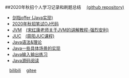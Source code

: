 ##2020年秋招个人学习记录和刷题总结&emsp; [(github repository)](https://github.com/yuan-jiajun/sword-offer-yuan)
- [剑指offer (Java实现)](src/main/java/sword-offer)
- [2020年秋招笔试OJ代码](src/main/java/interview-upup/upup/com)
- [JVM](src/main/java/jvm-shk-part-one)&emsp;[(宋红康老师关于JVM的讲解教程-强烈安利)](https://www.bilibili.com/video/BV1PJ411n7xZ)
- [JUC](src/main/java/juc-jvm-zy-season2)&emsp;[(周阳JUC课程)](https://www.bilibili.com/video/BV1vE411D7KE)
- [Java语法&理论](src/main/java/interview-upup/upup/grammar)
- [Java一些具体场景的实现](src/main/java/interview-upup/upup/implementation)
- [Java输入输出练习](src/main/java/interview-upup/upup/iopractice)
- [Java源码阅读](src/main/java/interview-upup/upup/sourceread)

&emsp;[bilibili](https://space.bilibili.com/124808829) &emsp;[gitee](https://gitee.com/yuan-jiajun)

